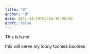 ```yaml
---
title: "B"
anchor: "B"
date: 2021-11-20T02:54:36-06:00
draft: false
---
```


This is b.md

this will serve my loony toonies
boonies
